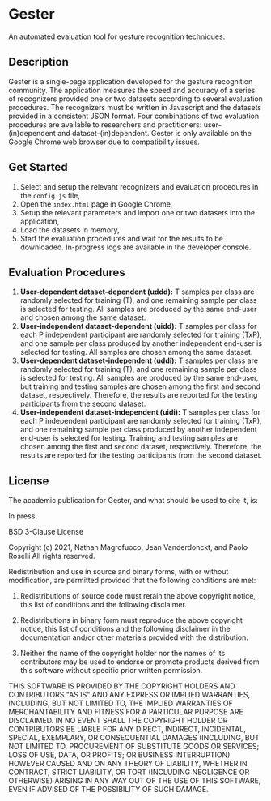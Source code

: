 # Gester
An automated evaluation tool for gesture recognition techniques.  

## Description
Gester is a single-page application developed for the gesture recognition community. The application measures the speed and accuracy of a series of recognizers provided one or two datasets according to several evaluation procedures. The recognizers must be written in Javascript and the datasets provided in a consistent JSON format. Four combinations of two evaluation procedures are available to researchers and practitioners: user-(in)dependent and dataset-(in)dependent. Gester is only available on the Google Chrome web browser due to compatibility issues.

## Get Started
1. Select and setup the relevant recognizers and evaluation procedures in the `config.js` file,
2. Open the `index.html` page in Google Chrome,
3. Setup the relevant parameters and import one or two datasets into the application,
4. Load the datasets in memory,
5. Start the evaluation procedures and wait for the results to be downloaded. In-progress logs are available in the developer console.

## Evaluation Procedures
1. __User-dependent dataset-dependent (uddd):__
T samples per class are randomly selected for training (T), and one remaining sample per class is selected for testing. All samples are produced by the same end-user and chosen among the same dataset.
2. __User-independent dataset-dependent (uidd):__
T samples per class for each P independent participant are randomly selected for training (TxP), and one sample per class produced by another independent end-user is selected for testing. All samples are chosen among the same dataset.
3. __User-dependent dataset-independent (uddi):__
T samples per class are randomly selected for training (T), and one remaining sample per class is selected for testing. All samples are produced by the same end-user, but training and testing samples are chosen among the first and second dataset, respectively. Therefore, the results are reported for the testing participants from the second dataset.
4. __User-independent dataset-independent (uidi):__
T samples per class for each P independent participant are randomly selected for training (TxP), and one remaining sample per class produced by another independent end-user is selected for testing. Training and testing samples are chosen among the first and second dataset, respectively. Therefore, the results are reported for the testing participants from the second dataset.

## License
The academic publication for Gester, and what should be used to cite it, is:

In press.

BSD 3-Clause License

Copyright (c) 2021, Nathan Magrofuoco, Jean Vanderdonckt, and Paolo Roselli
All rights reserved.

Redistribution and use in source and binary forms, with or without
modification, are permitted provided that the following conditions are met:

1. Redistributions of source code must retain the above copyright notice, this
   list of conditions and the following disclaimer.

2. Redistributions in binary form must reproduce the above copyright notice,
   this list of conditions and the following disclaimer in the documentation
   and/or other materials provided with the distribution.

3. Neither the name of the copyright holder nor the names of its
   contributors may be used to endorse or promote products derived from
   this software without specific prior written permission.

THIS SOFTWARE IS PROVIDED BY THE COPYRIGHT HOLDERS AND CONTRIBUTORS "AS IS"
AND ANY EXPRESS OR IMPLIED WARRANTIES, INCLUDING, BUT NOT LIMITED TO, THE
IMPLIED WARRANTIES OF MERCHANTABILITY AND FITNESS FOR A PARTICULAR PURPOSE ARE
DISCLAIMED. IN NO EVENT SHALL THE COPYRIGHT HOLDER OR CONTRIBUTORS BE LIABLE
FOR ANY DIRECT, INDIRECT, INCIDENTAL, SPECIAL, EXEMPLARY, OR CONSEQUENTIAL
DAMAGES (INCLUDING, BUT NOT LIMITED TO, PROCUREMENT OF SUBSTITUTE GOODS OR
SERVICES; LOSS OF USE, DATA, OR PROFITS; OR BUSINESS INTERRUPTION) HOWEVER
CAUSED AND ON ANY THEORY OF LIABILITY, WHETHER IN CONTRACT, STRICT LIABILITY,
OR TORT (INCLUDING NEGLIGENCE OR OTHERWISE) ARISING IN ANY WAY OUT OF THE USE
OF THIS SOFTWARE, EVEN IF ADVISED OF THE POSSIBILITY OF SUCH DAMAGE.

